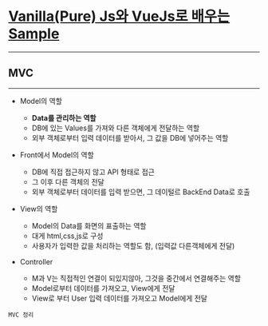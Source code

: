 # [Vanilla(Pure) Js와 VueJs로 배우는 Sample](https://www.inflearn.com/course/%EC%88%9C%EC%88%98js-vuejs-%EA%B0%9C%EB%B0%9C-%EA%B0%95%EC%A2%8C/dashboard)
 
 ***
 ## MVC
 ***
- Model의 역할
  - **Data를 관리하는 역할**
  - DB에 있는 Values를 가져와 다른 객체에게 전달하는 역할 
  - 외부 객체로부터 입력 데이터를 받아서, 그 값을 DB에 넣어주는 역할
- Front에서 Model의 역할
  - DB에 직접 접근하지 않고 API 형태로 접근
  - 그 이후 다른 객체의 전달
  - 외부 객체로부터 데이터를 입력 받으면, 그 데이털르 BackEnd Data로 호출

- View의 역할
  - Model의 Data를 화면의 표출하는 역할
  - 대게 html,css,js로 구성
  - 사용자가 입력한 값을 처리하는 역할도 함, (입력값 다른객체에게 전달)
- Controller
  - M과 V는 직접적인 연결이 되있지않아, 그것을 중간에서 연결해주는 역할
  - Model로부터 데이터를 가져오고, View에게 전달
  - View로 부터 User 입력 데이터를 가져오고 Model에게 전달
```
MVC 정리
```


<!--
 - [ ] todo1
 - [ ] todo2
-->